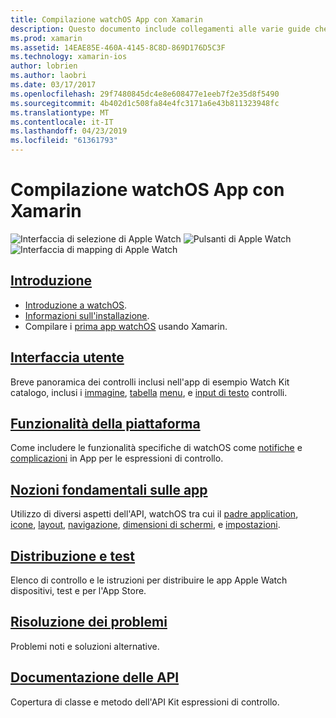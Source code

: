 ```yaml
---
title: Compilazione watchOS App con Xamarin
description: Questo documento include collegamenti alle varie guide che descrivono come compilare App watchOS con Xamarin. Le guide collegate discutere Introduzione a watchOS controlli dell'interfaccia utente, funzionalità watchOS, distribuzione e test e risoluzione dei problemi
ms.prod: xamarin
ms.assetid: 14EAE85E-460A-4145-8C8D-869D176D5C3F
ms.technology: xamarin-ios
author: lobrien
ms.author: laobri
ms.date: 03/17/2017
ms.openlocfilehash: 29f7480845dc4e8e608477e1eeb7f2e35d8f5490
ms.sourcegitcommit: 4b402d1c508fa84e4fc3171a6e43b811323948fc
ms.translationtype: MT
ms.contentlocale: it-IT
ms.lasthandoff: 04/23/2019
ms.locfileid: "61361793"
---
```

# <a name="building-watchos-apps-with-xamarin"></a>Compilazione watchOS App con Xamarin

![Interfaccia di selezione di Apple Watch](images/watch1.png) ![Pulsanti di Apple Watch](images/watch2.png) ![Interfaccia di mapping di Apple Watch](images/watch3.png)

<!-- watch images courtesy of http://infinitapps.com/bezel/ -->

## <a name="getting-startedioswatchosget-startedindexmd"></a>[Introduzione](~/ios/watchos/get-started/index.md)

* [Introduzione a watchOS](~/ios/watchos/get-started/intro-to-watchos.md).
* [Informazioni sull'installazione](~/ios/watchos/get-started/installation.md).
* Compilare i [prima app watchOS](~/ios/watchos/get-started/hello-watch.md) usando Xamarin.

## <a name="user-interfaceioswatchosuser-interfaceindexmd"></a>[Interfaccia utente](~/ios/watchos/user-interface/index.md)

Breve panoramica dei controlli inclusi nell'app di esempio Watch Kit catalogo, inclusi i [immagine](~/ios/watchos/user-interface/image.md), [tabella](~/ios/watchos/user-interface/menu.md) [menu](~/ios/watchos/user-interface/menu.md), e [input di testo](~/ios/watchos/user-interface/text-input.md) controlli.

## <a name="platform-featuresplatformindexmd"></a>[Funzionalità della piattaforma](platform/index.md)

Come includere le funzionalità specifiche di watchOS come [notifiche](~/ios/watchos/platform/notifications.md) e [complicazioni](~/ios/watchos/platform/complications.md) in App per le espressioni di controllo.

## <a name="app-fundamentalsioswatchosapp-fundamentalsindexmd"></a>[Nozioni fondamentali sulle app](~/ios/watchos/app-fundamentals/index.md)

Utilizzo di diversi aspetti dell'API, watchOS tra cui il [padre application](~/ios/watchos/app-fundamentals/parent-app.md), [icone](~/ios/watchos/app-fundamentals/icons.md), [layout](~/ios/watchos/app-fundamentals/layout.md), [navigazione](~/ios/watchos/app-fundamentals/navigation.md), [dimensioni di schermi](~/ios/watchos/app-fundamentals/screen-sizes.md), e [impostazioni](~/ios/watchos/app-fundamentals/settings.md).

## <a name="deployment-and-testingioswatchosdeploy-testindexmd"></a>[Distribuzione e test](~/ios/watchos/deploy-test/index.md)

Elenco di controllo e le istruzioni per distribuire le app Apple Watch dispositivi, test e per l'App Store.

## <a name="troubleshootingioswatchostroubleshootingmd"></a>[Risoluzione dei problemi](~/ios/watchos/troubleshooting.md)

Problemi noti e soluzioni alternative.

## <a name="api-documentationxrefwatchkit"></a>[Documentazione delle API](xref:WatchKit)

Copertura di classe e metodo dell'API Kit espressioni di controllo.
